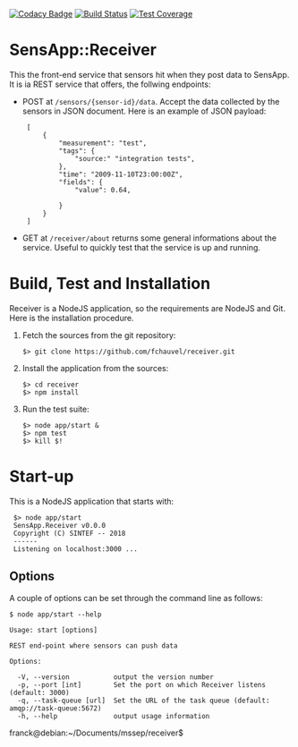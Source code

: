 [![Codacy Badge](https://api.codacy.com/project/badge/Grade/1253b557fc7d4fa8bbb3d4255b459300)](https://app.codacy.com/app/fchauvel/receiver?utm_source=github.com&utm_medium=referral&utm_content=fchauvel/receiver&utm_campaign=Badge_Grade_Settings)
[![Build Status](https://travis-ci.org/fchauvel/receiver.svg?branch=master)](https://travis-ci.org/fchauvel/receiver)
[![Test Coverage](https://img.shields.io/codecov/c/github/fchauvel/receiver.svg)](https://codecov.io/gh/fchauvel/receiver)

# SensApp::Receiver

This the front-end service that sensors hit when they post data to
SensApp. It is ia REST service that offers, the follwing endpoints:

 * POST at `/sensors/{sensor-id}/data`. Accept the data collected by the
   sensors in JSON document. Here is an example of JSON payload:
   
		[
			{
				"measurement": "test",
				"tags": {
					"source:" "integration tests",
				},
				"time": "2009-11-10T23:00:00Z",
				"fields": {
					"value": 0.64,
		
				}
			}
		]

 * GET at `/receiver/about` returns some general informations about the
   service. Useful to quickly test that the service is up and running.

 
# Build, Test and Installation

Receiver is a NodeJS application, so the requirements are NodeJS and
Git. Here is the installation procedure.

 1. Fetch the sources from the git repository:

		$> git clone https://github.com/fchauvel/receiver.git

 2. Install the application from the sources:

		$> cd receiver
		$> npm install

 3. Run the test suite:

		$> node app/start &
		$> npm test
		$> kill $!

# Start-up

This is a NodeJS application that starts with:

     $> node app/start
     SensApp.Receiver v0.0.0
     Copyright (C) SINTEF -- 2018
     ------
     Listening on localhost:3000 ...
	 
## Options

A couple of options can be set through the command line as follows:

	$ node app/start --help
	
	Usage: start [options]

	REST end-point where sensors can push data

	Options:

	  -V, --version           output the version number
      -p, --port [int]        Set the port on which Receiver listens (default: 3000)
	  -q, --task-queue [url]  Set the URL of the task queue (default: amqp://task-queue:5672)
      -h, --help              output usage information

franck@debian:~/Documents/mssep/receiver$ 

